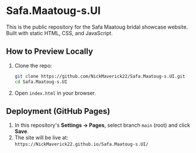 # Safa.Maatoug-s.UI

This is the public repository for the Safa Maatoug bridal showcase website.  
Built with static HTML, CSS, and JavaScript.

## How to Preview Locally

1. Clone the repo:
   ```bash
   git clone https://github.com/NickMaverick22/Safa.Maatoug-s.UI.git
   cd Safa.Maatoug-s.UI
   ```
2. Open `index.html` in your browser.

## Deployment (GitHub Pages)

1. In this repository's **Settings → Pages**, select branch `main` (root) and click **Save**.  
2. The site will be live at:  
   `https://NickMaverick22.github.io/Safa.Maatoug-s.UI/`
